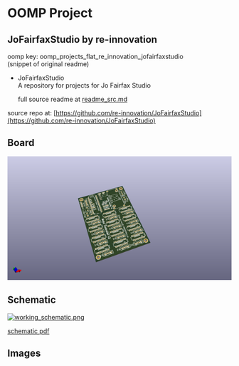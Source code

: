 # OOMP Project  
## JoFairfaxStudio  by re-innovation  
  
oomp key: oomp_projects_flat_re_innovation_jofairfaxstudio  
(snippet of original readme)  
  
- JoFairfaxStudio  
A repository for projects for Jo Fairfax Studio  
  
  full source readme at [readme_src.md](readme_src.md)  
  
source repo at: [https://github.com/re-innovation/JoFairfaxStudio](https://github.com/re-innovation/JoFairfaxStudio)  
## Board  
  
[![working_3d.png](working_3d_600.png)](working_3d.png)  
## Schematic  
  
[![working_schematic.png](working_schematic_600.png)](working_schematic.png)  
  
[schematic pdf](working_schematic.pdf)  
## Images  
